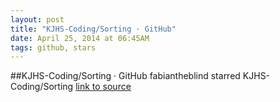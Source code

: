 ```yaml
---
layout: post
title: "KJHS-Coding/Sorting · GitHub"
date: April 25, 2014 at 06:45AM
tags: github, stars
---
```

##KJHS-Coding/Sorting · GitHub
fabiantheblind starred KJHS-Coding/Sorting
[link to source](http://ift.tt/1hulri3) 
